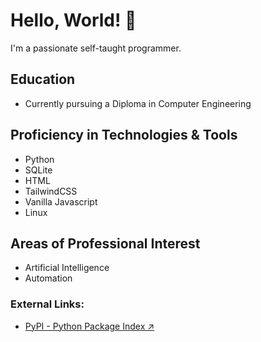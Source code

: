 # Hello, World! 👋

I'm a passionate self-taught programmer.

## Education
- Currently pursuing a Diploma in Computer Engineering

## Proficiency in Technologies & Tools
- Python
- SQLite
- HTML
- TailwindCSS
- Vanilla Javascript
- Linux

## Areas of Professional Interest
- Artificial Intelligence
- Automation

### External Links:
- [PyPI - Python Package Index ↗](https://pypi.org/user/Sijey/)
